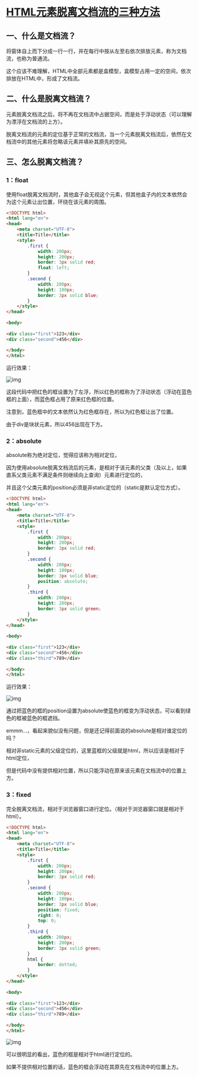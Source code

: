 # [HTML元素脱离文档流的三种方法](https://www.cnblogs.com/ning123/p/11011845.html)

## 一、什么是文档流？

将窗体自上而下分成一行一行，并在每行中按从左至右依次排放元素，称为文档流，也称为普通流。

这个应该不难理解，HTML中全部元素都是盒模型，盒模型占用一定的空间，依次排放在HTML中，形成了文档流。

## 二、什么是脱离文档流？

元素脱离文档流之后，将不再在文档流中占据空间，而是处于浮动状态（可以理解为漂浮在文档流的上方）。

脱离文档流的元素的定位基于正常的文档流，当一个元素脱离文档流后，依然在文档流中的其他元素将忽略该元素并填补其原先的空间。

## 三、怎么脱离文档流？

### 1：float

使用float脱离文档流时，其他盒子会无视这个元素，但其他盒子内的文本依然会为这个元素让出位置，环绕在该元素的周围。

```html
<!DOCTYPE html>
<html lang="en">
<head>
    <meta charset="UTF-8">
    <title>Title</title>
    <style>
        .first {
            width: 200px;
            height: 200px;
            border: 3px solid red;
            float: left;
        }
        .second {
            width: 200px;
            height: 100px;
            border: 3px solid blue;
        }
    </style>
</head>
 
<body>
 
<div class="first">123</div>
<div class="second">456</div>
 
</body>
</html>
```

运行效果：

![img](https://img2018.cnblogs.com/blog/1022714/201906/1022714-20190612193652970-261445832.png)

 

这段代码中把红色的框设置为了左浮，所以红色的框称为了浮动状态（浮动在蓝色框的上面），而蓝色框占用了原来红色框的位置。

注意到，蓝色框中的文本依然认为红色框存在，所以为红色框让出了位置。

由于div是块状元素，所以456出现在下方。

 

### 2：absolute

absolute称为绝对定位，觉得应该称为相对定位，

因为使用absolute脱离文档流后的元素，是相对于该元素的父类（及以上，如果直系父类元素不满足条件则继续向上查询）元素进行定位的，

并且这个父类元素的position必须是非static定位的（static是默认定位方式）。

```html
<!DOCTYPE html>
<html lang="en">
<head>
    <meta charset="UTF-8">
    <title>Title</title>
    <style>
        .first {
            width: 200px;
            height: 200px;
            border: 3px solid red;
        }
        .second {
            width: 200px;
            height: 100px;
            border: 3px solid blue;
            position: absolute;
        }
        .third {
            width: 200px;
            height: 200px;
            border: 3px solid green;
        }
    </style>
</head>
 
<body>
 
<div class="first">123</div>
<div class="second">456</div>
<div class="third">789</div>
 
</body>
</html>
```

运行效果：

![img](https://img2018.cnblogs.com/blog/1022714/201906/1022714-20190612194530452-2031081250.png)

通过把蓝色的框的position设置为absolute使蓝色的框变为浮动状态，可以看到绿色的框被蓝色的框遮挡。

emmm...，看起来貌似没有问题，但是还记得前面说的absolute是相对谁定位的吗？

相对非static元素的父级定位的，这里蓝框的父级就是html，所以应该是相对于html定位，

但是代码中没有提供相对位置，所以只能浮动在原来该元素在文档流中的位置上方。



### 3：fixed

完全脱离文档流，相对于浏览器窗口进行定位。（相对于浏览器窗口就是相对于html）。

```html
<!DOCTYPE html>
<html lang="en">
<head>
    <meta charset="UTF-8">
    <title>Title</title>
    <style>
        .first {
            width: 200px;
            height: 200px;
            border: 3px solid red;
        }
        .second {
            width: 200px;
            height: 100px;
            border: 3px solid blue;
            position: fixed;
            right: 0;
            top: 0;
        }
        .third {
            width: 200px;
            height: 200px;
            border: 3px solid green;
        }
        html {
            border: dotted;
        }
    </style>
</head>
 
<body>
 
<div class="first">123</div>
<div class="second">456</div>
<div class="third">789</div>
 
</body>
</html>
```

![img](https://img2018.cnblogs.com/blog/1022714/201906/1022714-20190612194826550-1024434166.png)

 

 可以很明显的看出，蓝色的框是相对于html进行定位的。

如果不提供相对位置的话，蓝色的框会浮动在其原先在文档流中的位置上方。

 